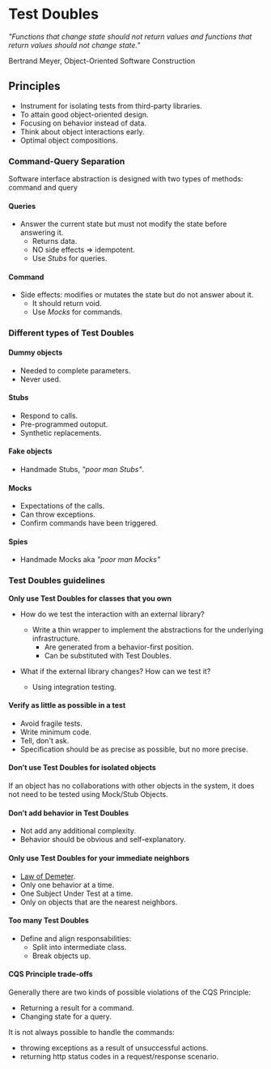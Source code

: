 # Test Doubles

*"Functions that change state should not return values and functions that return values should not change state."*

Bertrand Meyer, Object-Oriented Software Construction

## Principles

* Instrument for isolating tests from third-party libraries.
* To attain good object-oriented design.
* Focusing on behavior instead of data.
* Think about object interactions early.
* Optimal object compositions.

### Command-Query Separation

Software interface abstraction is designed with two types of methods: command and query


#### Queries

* Answer the current state but must not modify the state before answering it.
    * Returns data.
    * NO side effects => idempotent.
    * Use *Stubs* for queries.

#### Command

* Side effects: modifies or mutates the state but do not answer about it.
    * It should return void.
    * Use *Mocks* for commands.

### Different types of Test Doubles

#### Dummy objects
* Needed to complete parameters.
* Never used.

#### Stubs
* Respond to calls.
* Pre-programmed outoput.
* Synthetic replacements.

#### Fake objects
* Handmade Stubs, *"poor man Stubs"*.

#### Mocks
* Expectations of the calls.
* Can throw exceptions.
* Confirm commands have been triggered.

#### Spies
* Handmade Mocks aka *"poor man Mocks"*

### Test Doubles guidelines

**Only use Test Doubles for classes that you own**

* How do we test the interaction with an external library?
    * Write a thin wrapper to implement the abstractions for the underlying infrastructure.
        * Are generated from a behavior-first position.
        * Can be substituted with Test Doubles.

* What if the external library changes? How can we test it?
    * Using integration testing.

#### Verify as little as possible in a test
* Avoid fragile tests.
* Write minimum code.
* Tell, don't ask.
* Specification should be as precise as possible, but no more precise.

#### Don’t use Test Doubles for isolated objects
If an object has no collaborations with other objects in the system, it does not need to be tested using Mock/Stub Objects.

#### Don’t add behavior in Test Doubles
* Not add any additional complexity.
* Behavior should be obvious and self-explanatory.

#### Only use Test Doubles for your immediate neighbors
* [Law of Demeter](https://en.wikipedia.org/wiki/Law_of_Demeter).
* Only one behavior at a time.
* One Subject Under Test at a time.
* Only on objects that are the nearest neighbors.

#### Too many Test Doubles
* Define and align responsabilities:
    * Split into intermediate class.
    * Break objects up.

#### CQS Principle trade-offs
Generally there are two kinds of possible violations of the CQS Principle:

* Returning a result for a command.
* Changing state for a query.

It is not always possible to handle the commands:

* throwing exceptions as a result of unsuccessful actions.
* returning http status codes in a request/response scenario.
